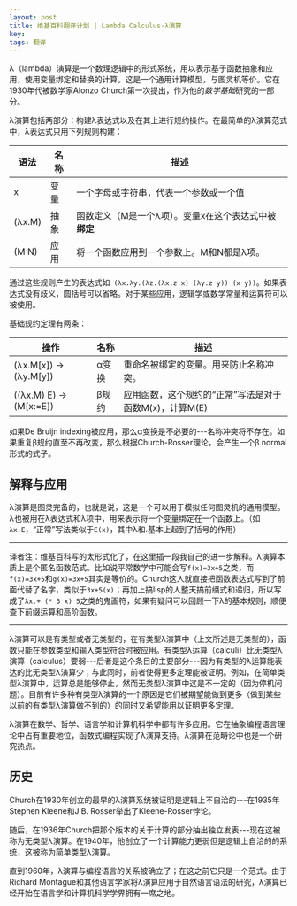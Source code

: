 ```yaml
---
layout: post
title: 维基百科翻译计划 | Lambda Calculus·λ演算
key: 
tags: 翻译
---
```


λ（lambda）演算是一个数理逻辑中的形式系统，用以表示基于函数抽象和应用，使用变量绑定和替换的计算。这是一个通用计算模型，与图灵机等价。它在1930年代被数学家Alonzo Church第一次提出，作为他的*数学基础*研究的一部分。

λ演算包括两部分：构建λ表达式以及在其上进行规约操作。在最简单的λ演算范式中，λ表达式只用下列规则构建：

语法|名称|描述
---|---|---
x|变量|一个字母或字符串，代表一个参数或一个值
(λx.M)|抽象|函数定义（M是一个λ项）。变量x在这个表达式中被**绑定**
(M N)|应用|将一个函数应用到一个参数上。M和N都是λ项。

通过这些规则产生的表达式如` (λx.λy.(λz.(λx.z x) (λy.z y)) (x y))`。如果表达式没有歧义，圆括号可以省略。对于某些应用，逻辑学或数学常量和运算符可以被使用。

基础规约定理有两条：

操作|名称|描述
---|---|---
(λx.M[x]) → (λy.M[y])|α变换|重命名被绑定的变量。用来防止名称冲突。
((λx.M) E) → (M[x:=E])|β规约|应用函数，这个规约的“正常”写法是对于函数M(x)，计算M(E)

如果De Bruijn indexing被应用，那么α变换是不必要的---名称冲突将不存在。如果重复β规约直至不再改变，那么根据Church-Rosser理论，会产生一个β normal形式的式子。

<!--more-->

## 解释与应用

λ演算是图灵完备的，也就是说，这是一个可以用于模拟任何图灵机的通用模型。λ也被用在λ表达式和λ项中，用来表示将一个变量绑定在一个函数上。（如`λx.E`，“正常”写法类似于`E(x)`，其中λ和.基本上起到了括号的作用）

---

译者注：维基百科写的太形式化了，在这里插一段我自己的进一步解释。λ演算本质上是个匿名函数范式。比如说平常数学中可能会写`f(x)=3x+5`之类，而`f(x)=3x+5`和`g(x)=3x+5`其实是等价的。Church这人就直接把函数表达式写到了前面代替了名字，类似于`3x+5(x)`；再加上搞lisp的人整天搞前缀式和递归，所以写成了`λx.+ (* 3 x) 5`之类的鬼画符，如果有疑问可以回顾一下λ的基本规则，顺便查下前缀运算和高阶函数。

---

λ演算可以是有类型或者无类型的，在有类型λ演算中（上文所述是无类型的），函数只能在参数类型和输入类型符合时被应用。有类型λ运算（calculi）比无类型λ演算（calculus）要弱---后者是这个条目的主要部分---因为有类型的λ运算能表达的比无类型λ演算少；与此同时，前者使得更多定理能被证明。例如，在简单类型λ演算中，运算总是能够停止，然而无类型λ演算中这是不一定的（因为停机问题）。目前有许多种有类型λ演算的一个原因是它们被期望能做到更多（做到某些以前的有类型λ演算做不到的）的同时又希望能用以证明更多定理。

λ演算在数学、哲学、语言学和计算机科学中都有许多应用。它在抽象编程语言理论中占有重要地位，函数式编程实现了λ演算支持。λ演算在范畴论中也是一个研究热点。

## 历史

Church在1930年创立的最早的λ演算系统被证明是逻辑上不自洽的---在1935年Stephen Kleene和J.B. Rosser举出了Kleene-Rosser悖论。

随后，在1936年Church把那个版本的关于计算的部分抽出独立发表---现在这被称为无类型λ演算。在1940年，他创立了一个计算能力更弱但是逻辑上自洽的的系统，这被称为简单类型λ演算。

直到1960年，λ演算与编程语言的关系被确立了；在这之前它只是一个范式。由于Richard Montague和其他语言学家将λ演算应用于自然语言语法的研究，λ演算已经开始在语言学和计算机科学学界拥有一席之地。